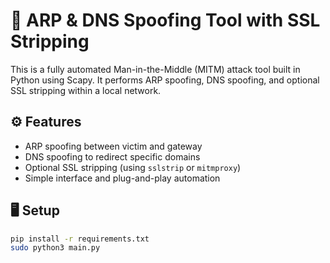 # 📡 ARP & DNS Spoofing Tool with SSL Stripping

This is a fully automated Man-in-the-Middle (MITM) attack tool built in Python using Scapy. It performs ARP spoofing, DNS spoofing, and optional SSL stripping within a local network.

## ⚙️ Features

- ARP spoofing between victim and gateway
- DNS spoofing to redirect specific domains
- Optional SSL stripping (using `sslstrip` or `mitmproxy`)
- Simple interface and plug-and-play automation

## 🖥️ Setup

```bash
pip install -r requirements.txt
sudo python3 main.py